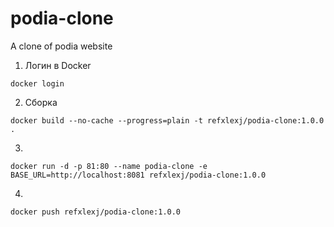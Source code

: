 # podia-clone
A clone of podia website

1. Логин в Docker
```shell script
docker login
```

2. Сборка
```shell script
docker build --no-cache --progress=plain -t refxlexj/podia-clone:1.0.0 .
```

3. 
```shell script
docker run -d -p 81:80 --name podia-clone -e BASE_URL=http://localhost:8081 refxlexj/podia-clone:1.0.0
```

4. 
```shell script
docker push refxlexj/podia-clone:1.0.0
